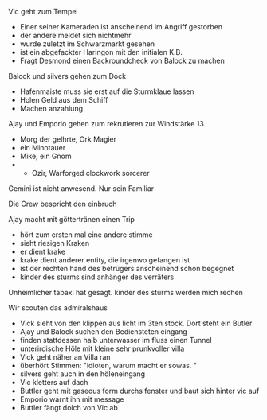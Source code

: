 Vic geht zum Tempel
- Einer seiner Kameraden ist anscheinend im Angriff gestorben
- der andere meldet sich nichtmehr
- wurde zuletzt im Schwarzmarkt gesehen
- ist ein abgefackter Haringon mit den initialen K.B.
- Fragt Desmond einen Backroundcheck von Balock zu machen

Balock und silvers gehen zum Dock
- Hafenmaiste muss sie erst auf die Sturmklaue lassen
- Holen Geld aus dem Schiff
- Machen anzahlung

Ajay und Emporio gehen zum rekrutieren zur Windstärke 13
- Morg der gelhrte, Ork Magier
- ein Minotauer
- Mike, ein Gnom
- - Ozir, Warforged clockwork sorcerer

Gemini ist nicht anwesend. Nur sein Familiar

Die Crew bespricht den einbruch 

Ajay macht mit göttertränen einen Trip
- hört zum ersten mal eine andere stimme
- sieht riesigen Kraken
- er dient krake
- krake dient anderer entity, die irgenwo gefangen ist
- ist der rechten hand des betrügers anscheinend schon begegnet
- kinder des sturms sind anhänger des verräters

Unheimlicher tabaxi hat gesagt. kinder des sturms werden mich rechen

Wir scouten das admiralshaus
- Vick sieht von den klippen aus licht im 3ten stock. Dort steht ein Butler
- Ajay und Balock suchen den Bediensteten eingang
- finden stattdessen halb unterwasser im fluss einen Tunnel
- unterirdische Höle mit kleine sehr prunkvoller villa
- Vick geht näher an Villa ran 
- überhört Stimmen: "idioten, warum macht er sowas. "
- silvers geht auch in den höleneingang
- Vic kletters auf dach
- Buttler geht mit gaseous form durchs fenster und baut sich hinter vic auf
- Emporio warnt ihn mit message
- Buttler fängt dolch von Vic ab